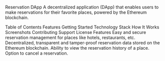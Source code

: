 Reservation DApp
A decentralized application (DApp) that enables users to make reservations for their favorite places, powered by the Ethereum blockchain.

Table of Contents
Features
Getting Started
Technology Stack
How It Works
Screenshots
Contributing
Support
License
Features
Easy and secure reservation management for places like hotels, restaurants, etc.
Decentralized, transparent and tamper-proof reservation data stored on the Ethereum blockchain.
Ability to view the reservation history of a place.
Option to cancel a reservation.
